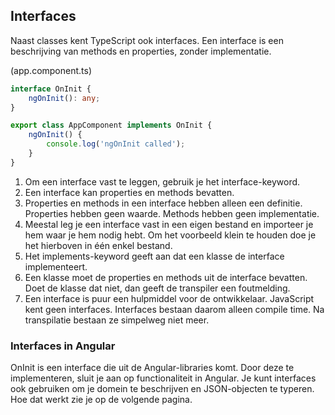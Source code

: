 ## Interfaces

Naast classes kent TypeScript ook interfaces. Een interface is een beschrijving van methods en properties, zonder
implementatie.

(app.component.ts)
```TypeScript
interface OnInit {
    ngOnInit(): any;
}

export class AppComponent implements OnInit {
    ngOnInit() {
        console.log('ngOnInit called');
    }
}
```

1. Om een interface vast te leggen, gebruik je het interface-keyword. 
2. Een interface kan properties en methods bevatten. 
3. Properties en methods in een interface hebben alleen een definitie. Properties hebben geen waarde. Methods hebben 
   geen implementatie.
4. Meestal leg je een interface vast in een eigen bestand en importeer je hem waar je hem nodig hebt. Om het voorbeeld 
   klein te houden doe je het hierboven in &eacute;&eacute;n enkel bestand.
5. Het implements-keyword geeft aan dat een klasse de interface implementeert.
6. Een klasse moet de properties en methods uit de interface bevatten. Doet de klasse dat niet, dan geeft de transpiler
   een foutmelding.
7. Een interface is puur een hulpmiddel voor de ontwikkelaar. JavaScript kent geen interfaces. Interfaces bestaan daarom
   alleen compile time. Na transpilatie bestaan ze simpelweg niet meer.
   
### Interfaces in Angular

OnInit is een interface die uit de Angular-libraries komt. Door deze te implementeren, sluit je aan op functionaliteit
in Angular. Je kunt interfaces ook gebruiken om je domein te beschrijven en JSON-objecten te typeren. Hoe dat werkt
zie je op de volgende pagina.